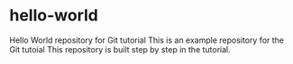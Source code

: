 # hello-world
Hello World repository for Git tutorial
This is an example repository for the Git tutoial 
This repository is built step by step in the tutorial.
